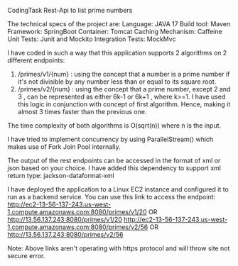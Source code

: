 CodingTask
Rest-Api to list prime numbers

The technical specs of the project are:
Language: JAVA 17
Build tool: Maven
Framework: SpringBoot
Container: Tomcat
Caching Mechanism: Caffeine
Unit Tests: Junit and Mockito
Integration Tests: MockMvc

I have coded in such a way that this application supports 2 algorithms on 2 different endpoints:
 1. /primes/v1/{num} : using the concept that a number is a prime number if it's not divisible by any number less than or equal to its square root.
 2. /primes/v2/{num} : using the concept that a prime number, except 2 and 3 , can be represented as either 6k-1 or 6k+1 , where k>=1. I have used this logic in conjunction with concept of first algorithm. Hence, making it almost 3 times faster than the previous one.

The time complexity of both algorithms is O(sqrt(n)) where n is the input. 

I have tried to implement concurrency by using ParallelStream() which makes use of Fork Join Pool internally.

The output of the rest endpoints can be accessed in the format of xml or json based on your choice. I have added this dependency to support xml return type: jackson-dataformat-xml

I have deployed the application to a Linux EC2 instance and configured it to run as a backend service. You can use this link to access the endpoint:
http://ec2-13-56-137-243.us-west-1.compute.amazonaws.com:8080/primes/v1/20  OR http://13.56.137.243:8080/primes/v1/20
http://ec2-13-56-137-243.us-west-1.compute.amazonaws.com:8080/primes/v2/56  OR http://13.56.137.243:8080/primes/v2/56

Note: Above links aren't operating with https protocol and will throw site not secure error.

